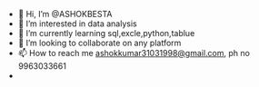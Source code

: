- 👋 Hi, I’m @ASHOKBESTA
- 👀 I’m interested in data analysis
- 🌱 I’m currently learning sql,excle,python,tablue
- 💞️ I’m looking to collaborate on any platform 
- 📫 How to reach me ashokkumar31031998@gmail.com, ph no 9963033661
- 

<!---
ASHOKBESTA/ASHOKBESTA is a ✨ special ✨ repository because its `README.md` (this file) appears on your GitHub profile.
You can click the Preview link to take a look at your changes.
--->
